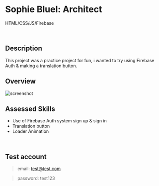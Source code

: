 &nbsp;
# Sophie Bluel: Architect

HTML/CSS/JS/Firebase

&nbsp;
## Description

This project was a practice project for fun, i wanted to try using Firebase Auth & making a translation button.

## Overview

![screenshot](/Assets/screenshot-desktop.png" "Footballia Desktop")

## Assessed Skills

- Use of Firebase Auth system sign up & sign in
- Translation button
- Loader Animation

&nbsp;

## Test account

> email: test@test.com

> password: test123 

&nbsp;
